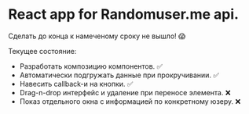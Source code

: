# React app for Randomuser.me api.
Сделать до конца к намеченому сроку не вышло! :scream:

Текущее состояние:


  - Разработать композицию компонентов. :white_check_mark:
  - Автоматически подгружать данные при прокручивании. :white_check_mark:
  - Навесить callbaсk-и на кнопки. :white_check_mark:
  - Drag-n-drop интерфейс и удаление при переносе элемента. :x:
  - Показ отдельного окна с информацией по конкретному юзеру. :x:
